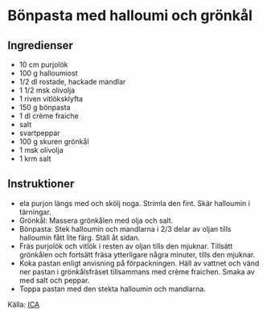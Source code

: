 # Bönpasta med halloumi och grönkål

## Ingredienser

* 10 cm purjolök
* 100 g halloumiost
* 1/2 dl rostade, hackade mandlar
* 1 1/2 msk olivolja
* 1 riven vitlöksklyfta
* 150 g bönpasta
* 1 dl crème fraiche
* salt
* svartpeppar
* 100 g skuren grönkål
* 1 msk olivolja
* 1 krm salt

## Instruktioner

* ela purjon längs med och skölj noga. Strimla den fint. Skär halloumin i tärningar.
* Grönkål: Massera grönkålen med olja och salt.
* Bönpasta: Stek halloumin och mandlarna i 2/3 delar av oljan tills halloumin fått lite färg. Ställ åt sidan.
* Fräs purjolök och vitlök i resten av oljan tills den mjuknar. Tillsätt grönkålen och fortsätt fräsa ytterligare några minuter, tills den mjuknar.
* Koka pastan enligt anvisning på förpackningen. Häll av vattnet och vänd ner pastan i grönkålsfräset tillsammans med crème fraichen. Smaka av med salt och peppar.
* Toppa pastan med den stekta halloumin och mandlarna.

 Källa: [ICA](https://www.ica.se/recept/bonpasta-med-halloumi-och-gronkal-723301/)